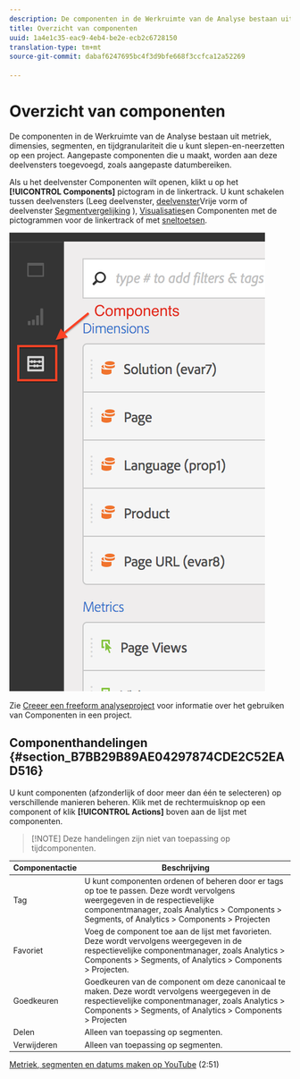 ```yaml
---
description: De componenten in de Werkruimte van de Analyse bestaan uit metriek, dimensies, segmenten, en tijdgranulariteit die u kunt slepen-en-neerzetten op een project. Aangepaste componenten die u maakt, worden aan deze deelvensters toegevoegd, zoals aangepaste datumbereiken.
title: Overzicht van componenten
uuid: 1a4e1c35-eac9-4eb4-be2e-ecb2c6728150
translation-type: tm+mt
source-git-commit: dabaf6247695bc4f3d9bfe668f3ccfca12a52269

---
```



# Overzicht van componenten

De componenten in de Werkruimte van de Analyse bestaan uit metriek, dimensies, segmenten, en tijdgranulariteit die u kunt slepen-en-neerzetten op een project. Aangepaste componenten die u maakt, worden aan deze deelvensters toegevoegd, zoals aangepaste datumbereiken.

Als u het deelvenster Componenten wilt openen, klikt u op het **[!UICONTROL Components]** pictogram in de linkertrack. U kunt schakelen tussen deelvensters (Leeg deelvenster, [deelvenster](/help/analyze/analysis-workspace/visualizations/freeform-table.md)Vrije vorm of deelvenster [Segmentvergelijking](/help/analyze/analysis-workspace/c-panels/c-segment-comparison/segment-comparison.md) ), [Visualisaties](/help/analyze/analysis-workspace/visualizations/freeform-analysis-visualizations.md)en Componenten met de pictogrammen voor de linkertrack of met [sneltoetsen](/help/analyze/analysis-workspace/build-workspace-project/fa-shortcut-keys.md).

![](assets/components.png)

Zie [Creeer een freeform analyseproject](/help/analyze/analysis-workspace/build-workspace-project/t-freeform-project.md) voor informatie over het gebruiken van Componenten in een project.

## Componenthandelingen {#section_B7BB29B89AE04297874CDE2C52EAD516}

U kunt componenten (afzonderlijk of door meer dan één te selecteren) op verschillende manieren beheren. Klik met de rechtermuisknop op een component of klik **[!UICONTROL Actions]** boven aan de lijst met componenten.

>[!NOTE] Deze handelingen zijn niet van toepassing op tijdcomponenten.

| Componentactie | Beschrijving |
|--- |--- |
| Tag | U kunt componenten ordenen of beheren door er tags op toe te passen. Deze wordt vervolgens weergegeven in de respectievelijke componentmanager, zoals Analytics > Components > Segments, of Analytics > Components > Projecten |
| Favoriet | Voeg de component toe aan de lijst met favorieten. Deze wordt vervolgens weergegeven in de respectievelijke componentmanager, zoals Analytics > Components > Segments, of Analytics > Components > Projecten. |
| Goedkeuren | Goedkeuren van de component om deze canonicaal te maken. Deze wordt vervolgens weergegeven in de respectievelijke componentmanager, zoals Analytics > Components > Segments, of Analytics > Components > Projecten |
| Delen | Alleen van toepassing op segmenten. |
| Verwijderen | Alleen van toepassing op segmenten. |

[Metriek, segmenten en datums maken op YouTube](https://www.youtube.com/watch?v=XXJuNAte8E8&amp;index=25&amp;list=PL2tCx83mn7GuNnQdYGOtlyCu0V5mEZ8sS) (2:51)
